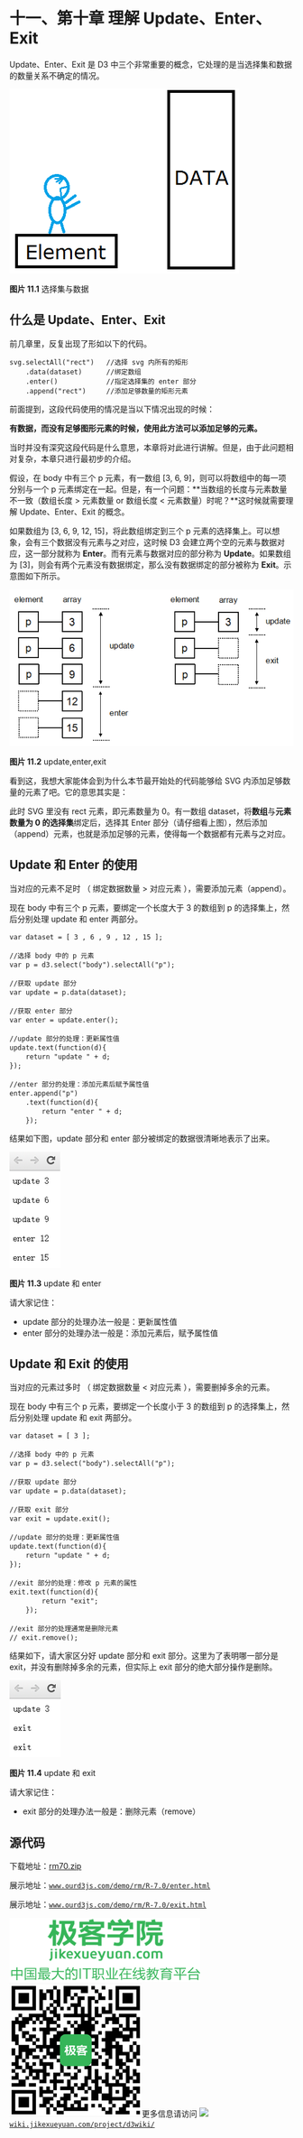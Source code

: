 # 十一、第十章 理解 Update、Enter、Exit

Update、Enter、Exit 是 D3 中三个非常重要的概念，它处理的是当选择集和数据的数量关系不确定的情况。

![选择集与数据](img/enterexit-1.png)

**图片 11.1** 选择集与数据

## 什么是 Update、Enter、Exit

前几章里，反复出现了形如以下的代码。

```
svg.selectAll("rect")   //选择 svg 内所有的矩形
    .data(dataset)      //绑定数组
    .enter()            //指定选择集的 enter 部分
    .append("rect")     //添加足够数量的矩形元素
```

前面提到，这段代码使用的情况是当以下情况出现的时候：

**有数据，而没有足够图形元素的时候，使用此方法可以添加足够的元素。**

当时并没有深究这段代码是什么意思，本章将对此进行讲解。但是，由于此问题相对复杂，本章只进行最初步的介绍。

假设，在 body 中有三个 p 元素，有一数组 [3, 6, 9]，则可以将数组中的每一项分别与一个 p 元素绑定在一起。但是，有一个问题：**当数组的长度与元素数量不一致（数组长度 > 元素数量 or 数组长度 < 元素数量）时呢？**这时候就需要理解 Update、Enter、Exit 的概念。

如果数组为 [3, 6, 9, 12, 15]，将此数组绑定到三个 p 元素的选择集上。可以想象，会有三个数据没有元素与之对应，这时候 D3 会建立两个空的元素与数据对应，这一部分就称为 **Enter**。而有元素与数据对应的部分称为 **Update**。如果数组为 [3]，则会有两个元素没有数据绑定，那么没有数据绑定的部分被称为 **Exit**。示意图如下所示。

![update,enter,exit](img/enterexit-2.png)

**图片 11.2** update,enter,exit

看到这，我想大家能体会到为什么本节最开始处的代码能够给 SVG 内添加足够数量的元素了吧。它的意思其实是：

此时 SVG 里没有 rect 元素，即元素数量为 0。有一数组 dataset，将**数组**与**元素数量为 0 的选择集**绑定后，选择其 Enter 部分（请仔细看上图），然后添加（append）元素，也就是添加足够的元素，使得每一个数据都有元素与之对应。

## Update 和 Enter 的使用

当对应的元素不足时 （ 绑定数据数量 > 对应元素 ），需要添加元素（append）。

现在 body 中有三个 p 元素，要绑定一个长度大于 3 的数组到 p 的选择集上，然后分别处理 update 和 enter 两部分。

```
var dataset = [ 3 , 6 , 9 , 12 , 15 ];

//选择 body 中的 p 元素
var p = d3.select("body").selectAll("p");

//获取 update 部分
var update = p.data(dataset);

//获取 enter 部分
var enter = update.enter();

//update 部分的处理：更新属性值
update.text(function(d){
    return "update " + d;
});

//enter 部分的处理：添加元素后赋予属性值
enter.append("p")
    .text(function(d){
        return "enter " + d;
    });
```

结果如下图，update 部分和 enter 部分被绑定的数据很清晰地表示了出来。

![update 和 enter](img/enterexit-3.png)

**图片 11.3** update 和 enter

请大家记住：

*   update 部分的处理办法一般是：更新属性值
*   enter 部分的处理办法一般是：添加元素后，赋予属性值

## Update 和 Exit 的使用

当对应的元素过多时 （ 绑定数据数量 < 对应元素 ），需要删掉多余的元素。

现在 body 中有三个 p 元素，要绑定一个长度小于 3 的数组到 p 的选择集上，然后分别处理 update 和 exit 两部分。

```
var dataset = [ 3 ];

//选择 body 中的 p 元素
var p = d3.select("body").selectAll("p");

//获取 update 部分
var update = p.data(dataset);

//获取 exit 部分
var exit = update.exit();

//update 部分的处理：更新属性值
update.text(function(d){
    return "update " + d;
});

//exit 部分的处理：修改 p 元素的属性
exit.text(function(d){
        return "exit";
    });

//exit 部分的处理通常是删除元素
// exit.remove();
```

结果如下，请大家区分好 update 部分和 exit 部分。这里为了表明哪一部分是 exit，并没有删除掉多余的元素，但实际上 exit 部分的绝大部分操作是删除。

![update 和 exit](img/enterexit-4.png)

**图片 11.4** update 和 exit

请大家记住：

*   exit 部分的处理办法一般是：删除元素（remove）

## 源代码

下载地址：[rm70.zip](http://www.ourd3js.com/src/rm/rm70.zip)

展示地址：[`www.ourd3js.com/demo/rm/R-7.0/enter.html`](http://www.ourd3js.com/demo/rm/R-7.0/enter.html)

展示地址：[`www.ourd3js.com/demo/rm/R-7.0/exit.html`](http://www.ourd3js.com/demo/rm/R-7.0/exit.html)

![](img/jk_book.png)![](img/jk_weixin.png)更多信息请访问 ![](http://wiki.jikexueyuan.com/project/d3wiki/)[`wiki.jikexueyuan.com/project/d3wiki/`](http://wiki.jikexueyuan.com/project/d3wiki/)